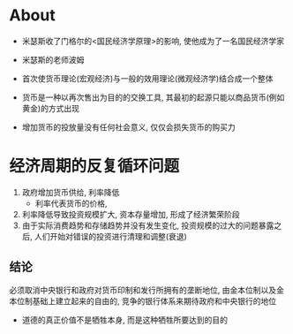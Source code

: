 # About

- 米瑟斯收了门格尔的<国民经济学原理>的影响, 使他成为了一名国民经济学家
- 米瑟斯的老师波姆

- 首次使货币理论(宏观经济)与一般的效用理论(微观经济学)结合成一个整体



- 货币是一种以再次售出为目的的交换工具, 其最初的起源只能以商品货币(例如黄金)的方式出现
- 增加货币的投放量没有任何社会意义, 仅仅会损失货币的购买力



# 经济周期的反复循环问题

1. 政府增加货币供给, 利率降低
   - 利率代表货币的价格, 
2. 利率降低导致投资规模扩大, 资本存量增加, 形成了经济繁荣阶段
3. 由于实际消费趋势和存储趋势并没有发生变化, 投资规模的过大的问题暴露之后, 人们开始对错误的投资进行清理和调整(衰退)



## 结论

必须取消中央银行和政府对货币印制和发行所拥有的垄断地位, 由金本位制以及金本位制基础上建立起来的自由的, 竞争的银行体系来期待政府和中央银行的地位





- 道德的真正价值不是牺牲本身, 而是这种牺牲所要达到的目的

  